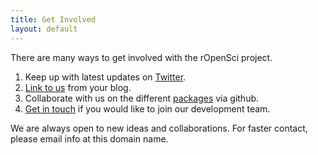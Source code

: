 ```yaml
---
title: Get Involved
layout: default
---
```


There are many ways to get involved with the rOpenSci project.

1.  Keep up with latest updates on
    [Twitter](http://ropensci.org/tweets/ "Tweets").
2.  [Link to us](http://ropensci.org/get-involved/logos/ "Logos") from
    your blog.
3.  Collaborate with us on the different
    [packages](http://ropensci.org/project-overview/ "Project Overview")
    via github.
4.  [Get in touch](http://ropensci.org/contact/ "Contact") if you would
    like to join our development team.

We are always open to new ideas and collaborations. For faster contact,
please email info at this domain name.
